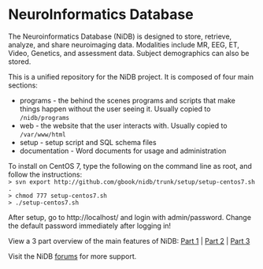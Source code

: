 # NeuroInformatics Database

The Neuroinformatics Database (NiDB) is designed to store, retrieve, analyze, and share neuroimaging data. Modalities include MR, EEG, ET, Video, Genetics, and assessment data. Subject demographics can also be stored.

This is a unified repository for the NiDB project. It is composed of four main sections:

* programs - the behind the scenes programs and scripts that make things happen without the user seeing it. Usually copied to `/nidb/programs`
* web - the website that the user interacts with. Usually copied to `/var/www/html`
* setup - setup script and SQL schema files
* documentation - Word documents for usage and administration

To install on CentOS 7, type the following on the command line as root, and follow the instructions:<br>
`> svn export http://github.com/gbook/nidb/trunk/setup/setup-centos7.sh .`<br>
`> chmod 777 setup-centos7.sh`<br>
`> ./setup-centos7.sh`

After setup, go to http://localhost/ and login with admin/password. Change the default password immediately after logging in!

View a 3 part overview of the main features of NiDB: <a href="https://youtu.be/tOX7VamHGvM">Part 1</a> | <a href="https://youtu.be/dX11HRj_kEs">Part 2</a> | <a href="https://youtu.be/aovrq-oKO-M">Part 3</a>

Visit the NiDB <a href="http://neuroinfodb.com/forums/">forums</a> for more support.
